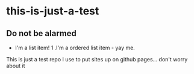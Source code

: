 # this-is-just-a-test
## Do not be alarmed

* I'm a list item!
1 .I'm a ordered list item - yay me.

This is just a test repo I use to put sites up on github pages... don't worry about it

